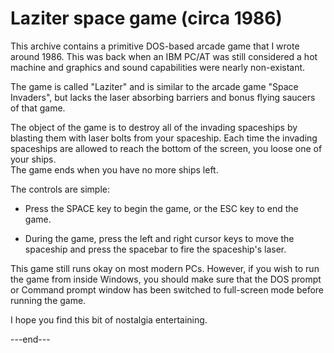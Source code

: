 # Laziter space game (circa 1986)

This archive contains a primitive DOS-based arcade game that 
I wrote around 1986.  This was back when an IBM PC/AT was 
still considered a hot machine and graphics and sound 
capabilities were nearly non-existant.  

The game is called "Laziter" and is similar to the arcade 
game "Space Invaders", but lacks the laser absorbing 
barriers and bonus flying saucers of that game.  

The object of the game is to destroy all of the invading 
spaceships by blasting them with laser bolts from your 
spaceship.  Each time the invading spaceships are allowed to 
reach the bottom of the screen, you loose one of your ships.  
The game ends when you have no more ships left.  

The controls are simple:

* Press the SPACE key to begin the game, or the ESC
  key to end the game.

* During the game, press the left and right cursor
  keys to move the spaceship and press the spacebar
  to fire the spaceship's laser.

This game still runs okay on most modern PCs.  However, if 
you wish to run the game from inside Windows, you should 
make sure that the DOS prompt or Command prompt window has 
been switched to full-screen mode before running the game.

I hope you find this bit of nostalgia entertaining.

---end---
